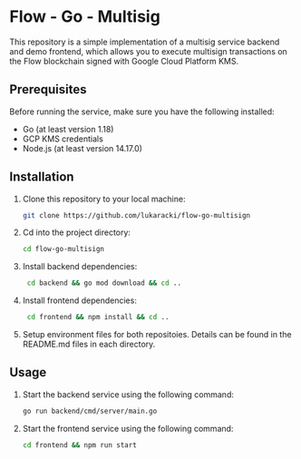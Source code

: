 # Flow - Go - Multisig

This repository is a simple implementation of a multisig service backend and demo frontend, which allows you to execute multisign transactions on the Flow blockchain signed with Google Cloud Platform KMS.

## Prerequisites

Before running the service, make sure you have the following installed:

- Go (at least version 1.18)
- GCP KMS credentials
- Node.js (at least version 14.17.0)

## Installation

1. Clone this repository to your local machine:

   ```bash
   git clone https://github.com/lukaracki/flow-go-multisign
   ```

2. Cd into the project directory:

   ```bash
   cd flow-go-multisign
   ```

3. Install backend dependencies:

   ```bash
    cd backend && go mod download && cd ..
   ```

4. Install frontend dependencies:

   ```bash
    cd frontend && npm install && cd ..
   ```

5. Setup environment files for both repositoies. Details can be found in the README.md files in each directory.

## Usage

1. Start the backend service using the following command:

   ```bash
   go run backend/cmd/server/main.go
   ```

2. Start the frontend service using the following command:

   ```bash
   cd frontend && npm run start
   ```
